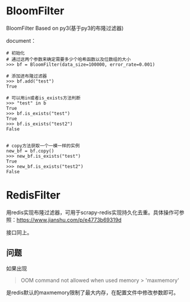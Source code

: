 

# BloomFilter
BloomFilter Based on py3(基于py3的布隆过滤器)

document：

```
# 初始化
# 通过这两个参数来确定需要多少个哈希函数以及位数组的大小
>>> bf = BloomFilter(data_size=100000, error_rate=0.001)

# 添加进布隆过滤器
>>> bf.add("test")
True

# 可以用in或者is_exists方法判断
>>> "test" in b
True
>>> bf.is_exists("test")
True
>>> bf.is_exists("test2")
False


# copy方法获取一个一模一样的实例
new_bf = bf.copy()
>>> new_bf.is_exists("test")
True
>>> new_bf.is_exists("test2")
False

```









# RedisFilter

用redis实现布隆过滤器，可用于scrapy-redis实现持久化去重。具体操作可参照：https://www.jianshu.com/p/e4773b69319d



接口同上。



## 问题

如果出现

> OOM command not allowed when used memory > 'maxmemory'

是redis默认的maxmemory限制了最大内存，在配置文件中修改参数即可。
